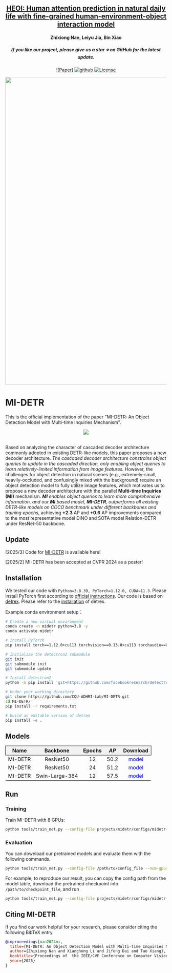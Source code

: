 <h2 align="center"> <a href="[https://ieeexplore.ieee.org/abstract/document/10794598]">HEOI: Human attention prediction in natural daily life with fine-grained human-environment-object interaction model</a></h2>
<h4 align="center" color="A0A0A0"> Zhixiong Nan, Leiyu Jia, Bin Xiao </h4>
<h5 align="center"> If you like our project, please give us a star ⭐ on GitHub for the latest update.</h5>

<div align="center">

[![Paper]](https://ieeexplore.ieee.org/abstract/document/10794598)
[![github](https://img.shields.io/badge/-Github-black?logo=github)](https://github.com/CQU-ADHRI-Lab/MI-DETR)
[![License](https://img.shields.io/badge/Code%20License-Apache2.0-yellow)](https://github.com/CQU-ADHRI-Lab/MI-DETR/blob/main/LICENSE)

</div>

<div align=center>
<img src="figures/results.gif" width="960px">
</div>



# MI-DETR
This is the official implementation of the paper "MI-DETR: An Object Detection Model with Multi-time Inquiries Mechanism".

<div align="center">
  <img src="figures/framework.png"/>
</div><br/>

Based on analyzing the character of cascaded decoder architecture commonly adopted in existing DETR-like models, this paper proposes a new decoder architecture. _The cascaded decoder architecture constrains object queries to update in the cascaded direction, only enabling object queries to learn relatively-limited information from image features._ However, the challenges for object detection in natural scenes (e.g., extremely-small, heavily-occluded, and confusingly mixed with the background) require an object detection model to fully utilize image features, which motivates us to propose a new decoder architecture with the parallel **Multi-time Inquiries (MI)** mechanism. _**MI** enables object queries to learn more comprehensive information, and our **MI** based model, **MI-DETR**, outperforms all existing DETR-like models on COCO benchmark under different backbones and training epochs_,  achieving **+2.3** AP and **+0.6** AP improvements compared to the most representative model DINO and SOTA model Relation-DETR under ResNet-50 backbone.

## Update
[2025/3] Code for [MI-DETR](https://github.com/CQU-ADHRI-Lab/MI-DETR) is available here!

[2025/2] MI-DETR has been accepted at CVPR 2024 as a poster!

## Installation

We tested our code with `Python=3.8.39, PyTorch=1.12.0, CUDA=11.3`. Please install PyTorch first according to [official instructions](https://pytorch.org/get-started/previous-versions/). Our code is based on [detrex](https://github.com/IDEA-Research/detrex/tree/main). Please refer to the [installation](https://detrex.readthedocs.io/en/latest/tutorials/Installation.html) of detrex.

Example conda environment setup：

```bash
# Create a new virtual environment
conda create -n midetr python=3.8 -y
conda activate midetr

# Install PyTorch
pip install torch==1.12.0+cu113 torchvision==0.13.0+cu113 torchaudio==0.12.0 --extra-index-url https://download.pytorch.org/whl/cu113

# initialize the detectron2 submodule
git init
git submodule init
git submodule update

# Install detectron2
python -m pip install 'git+https://github.com/facebookresearch/detectron2.git'

# Under your working directory
git clone https://github.com/CQU-ADHRI-Lab/MI-DETR.git
cd MI-DETR/
pip install -r requirements.txt

# build an editable version of detrex
pip install -e .
```

## Models

<table style="width: 100%; border-collapse: collapse;"  id="model-table">
    <tr style="border: 1px solid black; background-color: #f2f2f2; text-align: center; padding: 8px;">
        <th align="center">Name</th>
        <th align="center">Backbone</th>
        <th align="center">Epochs</th>
        <th align="center"><i>AP</i></th>
        <th align="center">Download</th>
    </tr>
    <tr align="center">
        <td align="center"><a href="./projects/midetr/configs/midetr-resnet/midetr_r50_4scale_12ep.py" style="text-decoration: none; color: black;">MI-DETR</a></td>
        <td align="center">ResNet50</td>
        <td align="center">12</td>
        <td align="center">50.2</td>
        <td align="center"><a href="https://drive.google.com/file/d/1ONmGGOWcj4uzFjfrAQ9_H9ge8UhpdVxw/view?usp=drive_link" style="text-decoration: none; color: blue;">model</a></td>
    </tr>
    <tr align="center">
        <td align="center"><a href="./projects/midetr/configs/midetr-resnet/midetr_r50_4scale_24ep.py" style="text-decoration: none; color: black;">MI-DETR</a></td>
        <td align="center">ResNet50</td>
        <td align="center">24</td>
        <td align="center">51.2</td>
        <td align="center"><a href="https://drive.google.com/file/d/1FO1ht5N44clB1_65w5WQoUqB1COoM-lJ/view?usp=drive_link" style="text-decoration: none; color: blue;">model</a></td>
    </tr>
    <tr align="center">
        <td align="center"><a href="./projects/midetr/configs/midetr-swin/midetr_swin_large_384_4scale_12ep.py" style="text-decoration: none; color: black;">MI-DETR</a></td>
        <td align="center">Swin-Large-384</td>
        <td align="center">12</td>
        <td align="center">57.5</td>
        <td align="center"><a href="https://drive.google.com/file/d/1pCEOIIJ_jrQPWDxdWV8pxV-ODATFlKol/view?usp=drive_link" style="text-decoration: none; color: blue;">model</a></td>
    </tr>
</table>

## Run

### Training

Train MI-DETR with 8 GPUs:

```sh
python tools/train_net.py --config-file projects/midetr/configs/midetr-resnet/midetr_r50_4scale_12ep.py --num-gpus 8 --resume
```

### Evaluation

You can download our pretrained models and evaluate them with the following commands. 
```sh
python tools/train_net.py --config-file /path/to/config_file --num-gpus 8 --eval-only train.init_checkpoint=/path/to/model_checkpoint
```
For example, to reproduce our result, you can copy the config path from the model table, download the pretrained checkpoint into `/path/to/checkpoint_file`, and run 
```sh
python tools/train_net.py --config-file projects/midetr/configs/midetr-resnet/midetr_r50_4scale_12ep.py --num-gpus 8 --eval-only train.init_checkpoint=/path/to/model_checkpoint
```


## <a name="CitingMIDETR"></a>Citing MI-DETR

If you find our work helpful for your research, please consider citing the following BibTeX entry.

```BibTeX
@inproceedings{nan2024mi,
  title={MI-DETR: An Object Detection Model with Multi-time Inquiries Mechanism}, 
  author={Zhixiong Nan and Xianghong Li and Jifeng Dai and Tao Xiang},
  booktitle={Proceedings of  the IEEE/CVF Conference on Computer Vision and Pattern Recognition},
  year={2025}
}
```
